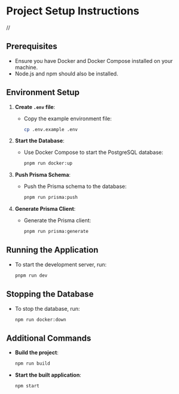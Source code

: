 # Project Setup Instructions
// 
## Prerequisites
- Ensure you have Docker and Docker Compose installed on your machine.
- Node.js and npm should also be installed.

## Environment Setup
1. **Create `.env` file**: 
   - Copy the example environment file:
     ```bash
     cp .env.example .env
     ```

2. **Start the Database**:
   - Use Docker Compose to start the PostgreSQL database:
     ```bash
     pnpm run docker:up
     ```

3. **Push Prisma Schema**:
   - Push the Prisma schema to the database:
     ```bash
     pnpm run prisma:push
     ```

4. **Generate Prisma Client**:
   - Generate the Prisma client:
     ```bash
     pnpm run prisma:generate
     ```

## Running the Application
- To start the development server, run:
  ```bash
  pnpm run dev
  ```

## Stopping the Database
- To stop the database, run:
  ```bash
  npm run docker:down
  ```

## Additional Commands
- **Build the project**:
  ```bash
  npm run build
  ```

- **Start the built application**:
  ```bash
  npm start
  ```